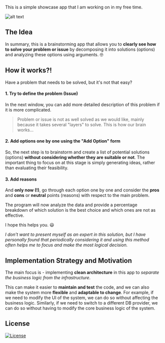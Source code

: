 This is a simple showcase app that I am working on in my free time.

![alt text](https://decision-making-app.s3.amazonaws.com/d-m-app-1.png)

## The Idea
In summary, this is a brainstorming app that allows you to **clearly see how to solve your problem or issue** by decomposing it into solutions (options) and analyzing these options using arguments. 🤓

## How it works?!

Have a problem that needs to be solved, but it's not that easy?

#### 1. Try to define the problem (Issue)

In the next window, you can add more detailed description of this problem if it is more complicated.

> Problem or issue is not as well solved as we would like, mainly because it takes several "layers" to solve. This is how our brain works...

#### 2. Add options one by one using the "Add Option" form

So, the next step is to brainstorm and create a list of potential solutions (options) **without considering whether they are suitable or not**. The important thing to focus on at this stage is simply generating ideas, rather than evaluating their feasibility.

#### 3. Add reasons

And **only now (!)**, go through each option one by one and consider the **pros** and **cons** or **neutral** points (reasons) with respect to the main problem.

The program will now analyze the data and provide a percentage breakdown of which solution is the best choice and which ones are not as effective.

I hope this helps you. 😃

*I don't want to present myself as an expert in this solution, but I have personally found that periodically considering it and using this method often helps me to focus and make the most logical decision.*

## Implementation Strategy and Motivation

The main focus is - implementing **clean architecture** in this app to _separate the business logic from the infrastructure_.

This can make it easier to **maintain and test** the code, and we can also make the system more **flexible** and **adaptable to change**. For example, if we need to modify the UI of the system, we can do so without affecting the business logic. Similarly, if we need to switch to a different DB provider, we can do so without having to modify the core business logic of the system. 

## License

[![License](https://img.shields.io/badge/License-Apache_2.0-blue.svg)](https://github.com/pwr3/decision-making-app/blob/main/LICENSE)
